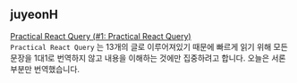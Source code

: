 <h2>juyeonH</h2><a href="https://www.notion.so/study66/1-Practical-React-Query-55c23f321b3c47299f89b38dd4723082#1e8584abee7d4d0db5a01833b8f93ba9">Practical React Query (#1: Practical React Query)</a><br><code>Practical React Query</code>  는 13개의 글로 이루어져있기 때문에 빠르게 읽기 위해 모든 문장을 1대1로 번역하지 않고 내용을 이해하는 것에만 집중하려고 합니다. 오늘은 서론 부분만 번역했습니다.